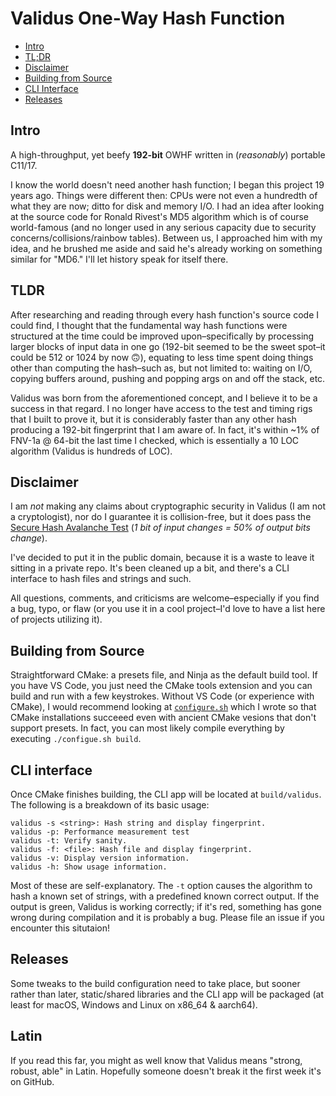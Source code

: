 # Validus One-Way Hash Function

<ul>
  <li><a href="#intro">Intro</a></li>
  <li><a href="#tldr">TL;DR</a></li>
  <li><a href="#disclaimer">Disclaimer</a></li>
  <li><a href="#building-from-source">Building from Source</a></li>
  <li><a href="#cli-interface">CLI Interface</a></li>
  <li><a href="#releases">Releases</a></li>
</ul>

## Intro

A high-throughput, yet beefy **192-bit** OWHF written in (*reasonably*) portable C11/17.

I know the world doesn't need another hash function; I began this project 19 years ago. Things were different then: CPUs were not even a hundredth of what they are now; ditto for disk and memory I/O. I had an idea after looking at the source code for Ronald Rivest's MD5 algorithm which is of course world-famous (and no longer used in any serious capacity due to security concerns/collisions/rainbow tables). Between us, I approached him with my idea, and he brushed me aside and said he's already working on something similar for "MD6." I'll let history speak for itself there.

## TLDR

After researching and reading through every hash function's source code I could find, I thought that the fundamental way hash functions were structured at the time could be improved upon–specifically by processing larger blocks of input data in one go (192-bit seemed to be the sweet spot–it could be 512 or 1024 by now 🙃), equating to less time spent doing things other than computing the hash–such as, but not limited to: waiting on I/O, copying buffers around, pushing and popping args on and off the stack, etc.

Validus was born from the aforementioned concept, and I believe it to be a success in that regard. I no longer have access to the test and timing rigs that I built to prove it, but it is considerably faster than any other hash producing a 192-bit fingerprint that I am aware of. In fact, it's within ~1% of FNV-1a @ 64-bit the last time I checked, which is essentially a 10 LOC algorithm (Validus is hundreds of LOC).

## Disclaimer

I am *not* making any claims about cryptographic security in Validus (I am not a cryptologist), nor do I guarantee it is collision-free, but it does pass the [Secure Hash Avalanche Test](https://arishs.medium.com/analyze-your-hash-functions-the-avalanche-metrics-calculation-767b7445ee6f) (*1 bit of input changes = 50% of output bits change*).

I've decided to put it in the public domain, because it is a waste to leave it sitting in a private repo. It's been cleaned up a bit, and there's a CLI interface to hash files and strings and such.

All questions, comments, and criticisms are welcome–especially if you find a bug, typo, or flaw (or you use it in a cool project–I'd love to have a list here of projects utilizing it).

## Building from Source

Straightforward CMake: a presets file, and Ninja as the default build tool. If you have VS Code, you just need the CMake tools extension and you can build and run with a few keystrokes. Without VS Code (or experience with CMake), I would recommend looking at [`configure.sh`](./configure.sh) which I wrote so that CMake installations succeeed even with ancient CMake vesions that don't support presets. In fact, you can most likely compile everything by executing `./configue.sh build`.

## CLI interface

Once CMake finishes building, the CLI app will be located at `build/validus`. The following is a breakdown of its basic usage:

```log
validus -s <string>: Hash string and display fingerprint.
validus -p: Performance measurement test
validus -t: Verify sanity.
validus -f: <file>: Hash file and display fingerprint.
validus -v: Display version information.
validus -h: Show usage information.
```

Most of these are self-explanatory. The `-t` option causes the algorithm to hash a known set of strings, with a predefined known correct output. If the output is green, Validus is working correctly; if it's red, something has gone wrong during compilation and it is probably a bug. Please file an issue if you encounter this situtaion!

## Releases

Some tweaks to the build configuration need to take place, but sooner rather than later, static/shared libraries and the CLI app will be packaged (at least for macOS, Windows and Linux on x86_64 & aarch64).

## Latin

If you read this far, you might as well know that Validus means "strong, robust, able" in Latin. Hopefully someone doesn't break it the first week it's on GitHub.
